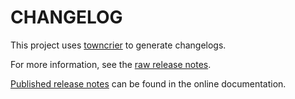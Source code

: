 # CHANGELOG

This project uses [towncrier](https://towncrier.readthedocs.io/) to generate changelogs. 

For more information, see the [raw release notes](doc/source/changelog.rst).

[Published release notes](https://fluent.docs.pyansys.com/version/stable/changelog.html) can be found in the online documentation.
